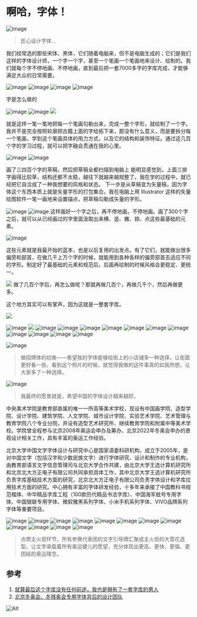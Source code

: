 # 啊哈，字体！

![image](https://user-images.githubusercontent.com/101490384/158044841-601a5ac3-dc78-4c76-ae1e-875cd1345184.png)
> 匠心设计字体...

我们经常选的那些宋体、黑体，它们随着电脑来，但不是电脑生成的；它们是我们这样的字体设计师，一个字一个字，甚至一个笔画一个笔画地来设计、绘制的。我们就每个字不停地画、不停地画，直到最后把一套7000多字的字库完成，才能够满足大众的日常需要。

![image](https://user-images.githubusercontent.com/101490384/158045088-edb00fad-be6e-4bd3-9758-024c11e90d22.png)
![image](https://user-images.githubusercontent.com/101490384/158045093-2df85fd9-1bb6-4ac0-a647-1ba26da63a36.png)
![image](https://user-images.githubusercontent.com/101490384/158045097-902e2abc-426d-46d6-8912-9e370309be47.png)
![image](https://user-images.githubusercontent.com/101490384/158045109-b74735e4-8886-4135-bd4c-38469f8f4fb7.png)

字是怎么做的

![image](https://user-images.githubusercontent.com/101490384/158045117-b1cdc59a-da29-4917-914e-dad6a2469e48.png)
![image](https://user-images.githubusercontent.com/101490384/158045123-4a49017b-6f7c-432b-86f0-f369d12b55f0.png)
![](https://mmbiz.qpic.cn/mmbiz_gif/DDSSkL2T0uMCxicETiatfbWUcb9iaVTkIQLqdnQ3r8hzEXN001kcibZVR1rmILYy7m2oHFlAVU5EjFBUI5RFjI1OJQ/640?wx_fmt=gif&wxfrom=5&wx_lazy=1)

就是这样一笔一笔地把每一个笔画勾勒出来，完成一整个字形，就绘制了一个字。
我并不是完全按照轮廓把古籍上面的字给拓下来，那没有什么意义，而是要拆分每一个笔画，学到这个笔画具体的用力方式，以及它的结构和装饰特征。通过这几百个字的学习过程，就可以把字融会贯通在我的心里。

![image](https://user-images.githubusercontent.com/101490384/158045145-daf8709d-73ce-4e2a-9508-829b8f23b0ca.png)
![image](https://user-images.githubusercontent.com/101490384/158045147-c38d8c46-f6bf-4724-a3e2-769a80210ffc.png)

画了三四百个字的草稿，然后把草稿全都扫描到电脑上
能明显感觉到，上面三排字画得比较草，结构还都不太稳，越往下就越来越规整了。我在学的过程中，就已经把它自洽成了一种我想要的风格和状态。
下一步是从草稿变为矢量稿，因为字体这个东西本质上就是矢量字形的打包集合。我在电脑上用 Illustrator 这样的矢量绘图软件一笔一画地来设置锚点，把草稿勾勒成矢量的字形。

![image](https://user-images.githubusercontent.com/101490384/158045163-ba1dc4c7-dc28-4d88-aedf-ee4ba8b4006d.png)
![image](https://user-images.githubusercontent.com/101490384/158045177-ca44928d-5e22-474b-99d6-7f5b3444d4e5.png)
这样画好一个字之后，再不停地画，不停地画。画了300个字之后，就可以从已经画过的字里面汲取出来横、竖、撇、捺、点这些最基础的元素。

![image](https://user-images.githubusercontent.com/101490384/158045188-ea374f06-53fa-4bde-a5c7-4c0956abc445.png)

这些元素就是我最开始的蓝本，也是以后复用的出发点。有了它们，就能做出很多偏旁和部首，在做几千上万个字的时候，就能用到各种各样的偏旁部首去适应不同的字形。制定好了最基础的元素和规范后，后面再绘制的时候风格会更稳定、更统一。

![](https://mmbiz.qpic.cn/mmbiz_gif/DDSSkL2T0uPtWQZ8DoCe1FSELuWtd2r3jHsujGrBibfNyNG21YNaibJ1c7KkD3NIdvhiaVW3w7WuEklWsibfu1eFjg/640?wx_fmt=gif&wxfrom=5&wx_lazy=1)
做了几百个字后，再怎么做呢？那就再做几百个，再做几千个，然后再做更多。

这个地方其实可以有掌声，因为这就是一整套字库。

![](https://mmbiz.qpic.cn/mmbiz_png/DDSSkL2T0uMCxicETiatfbWUcb9iaVTkIQLwoA5zqtia80K67OHvQ2bLHLrTewQ7LzZMSCiaBhqiau37tuaX2O71BKWw/640?wx_fmt=png&wxfrom=5&wx_lazy=1&wx_co=1)

![image](https://user-images.githubusercontent.com/101490384/158045234-90ed2624-0a25-4899-819c-240d4fc3b0c9.png)
![](https://mmbiz.qpic.cn/mmbiz_gif/DDSSkL2T0uMCxicETiatfbWUcb9iaVTkIQL9VzNonBTGSa2pXq9oxCImzgVmqJwbtlgLI1j8RSzEcqWMoltgnJIeA/640?wx_fmt=gif&wxfrom=5&wx_lazy=1)
![image](https://user-images.githubusercontent.com/101490384/158045243-9fe4e05e-d8f2-4f53-b2c2-08ee6ea98484.png)
![image](https://user-images.githubusercontent.com/101490384/158045244-f57ba055-7153-4cbb-bf5f-efac65bfc6a4.png)
![image](https://user-images.githubusercontent.com/101490384/158045245-c3d4ccf8-ee12-4520-94cc-e20f44f3b614.png)
![image](https://user-images.githubusercontent.com/101490384/158045246-221d1a2c-af74-4c4e-992b-595d35b01af3.png)
![image](https://user-images.githubusercontent.com/101490384/158045253-b6a1d8d3-a3b1-4569-8e33-da7f26d8b276.png)
![image](https://user-images.githubusercontent.com/101490384/158045254-5d0498d5-82ee-4d99-9a43-e2733587837e.png)
![image](https://user-images.githubusercontent.com/101490384/158045261-beb5ae27-b61f-41fe-b18c-862fd046d94a.png)
![image](https://user-images.githubusercontent.com/101490384/158045262-61c713f2-aded-46b0-96cd-cb27820132a8.png)
![image](https://user-images.githubusercontent.com/101490384/158045265-5e4d4f14-4f75-4669-95b2-bbd2050de3b3.png)
![image](https://user-images.githubusercontent.com/101490384/158045267-40a1d9c1-684d-43aa-ab30-cd04cc5c1f9f.png)
![image](https://user-images.githubusercontent.com/101490384/158045272-142ebdff-ac3d-4059-90a0-7025050dbc34.png)

![image](https://user-images.githubusercontent.com/101490384/158045283-75794d95-73a1-427e-a9c2-938f24911c31.png)
> 做招牌体的初衷——希望我的字体能够给街上的小店铺多一种选择，让街面更好看一些。看到这个照片的时候，就觉得我做的这件事真的如我所想，让大家多了一种选择。

![image](https://user-images.githubusercontent.com/101490384/158045297-4bfd8d58-6b09-42f5-9c84-3a097e9850f2.png)
> 我最终的愿景就是，希望中国的字体设计越来越好。

中央美术学院是教育部直属的唯一一所高等美术学校，现设有中国画学院、造型学院、设计学院、建筑学院、人文学院、城市设计学院、实验艺术学院、艺术管理与教育学院八个专业分院，并设有造型艺术研究所、继续教育学院和附属中等美术学校。学院曾全程参与北京2008年奥运会申办及筹办、北京2022年冬奥会申办的景观设计相关工作，具有丰富的奥运工作经验。 

北京大学中国文字字体设计与研究中心是国家语委科研机构，成立于2005年，是对中国文字（包括汉字和少数民族文字）进行字体研究、设计和制作的专业机构，由教育部语言文字信息管理司与北京大学合作共建，由北京大学王选计算机研究所和北京北大方正电子有限公司共同承担具体工作，其中北京大学王选计算机研究所负责字库基础技术方面的研究，北京北大方正电子有限公司负责字体设计和字库应用技术方面的研究。中心拥有丰富的字体研发经验，十多年来承接了中国教科书规范楷体、中华精品字库工程（100款历代精品书法字库）、中国海军舷号专用字体、中国银联专用字体、微软雅黑系列字体、小米手机系列字体、VIVO品牌系列字体等重要项目。

![image](https://user-images.githubusercontent.com/101490384/158045306-92279cc8-0652-4805-896f-95b156ccd405.png)
![image](https://user-images.githubusercontent.com/101490384/158045309-f3e5296e-001b-40fa-bf8f-a46122473d30.png)
![image](https://user-images.githubusercontent.com/101490384/158045313-089f1cc8-5526-4246-82f4-2c552bb91f74.png)
![image](https://user-images.githubusercontent.com/101490384/158045316-f8fd3fb2-5a52-4a87-a964-8f758d6ac0c3.png)
![image](https://user-images.githubusercontent.com/101490384/158045323-5d4455db-11ef-4a61-a858-f9a4614ff973.png)
![image](https://user-images.githubusercontent.com/101490384/158045328-5eb09dfd-4ec7-4266-b771-6fce9db295b6.png)
![image](https://user-images.githubusercontent.com/101490384/158045334-302479b1-150d-485b-888e-847d7c8fafa5.png)
![image](https://user-images.githubusercontent.com/101490384/158045340-eb882cee-c3b1-48a6-9939-4d7516e0f517.png)
![image](https://user-images.githubusercontent.com/101490384/158045345-092aa59c-16a0-4abd-9174-a24fde1687f6.png)
![image](https://user-images.githubusercontent.com/101490384/158045347-7f7e2b6e-5b7d-42d4-9d9b-22b111187023.png)
![image](https://user-images.githubusercontent.com/101490384/158045354-9edde53e-fc0a-44d3-9fae-f94dda6760c2.png)
![image](https://user-images.githubusercontent.com/101490384/158045358-a0668825-fe26-4a3c-ab56-b172aba11bc0.png)
> 点燃主火炬环节，所有参赛代表团的文字引导牌汇聚成主火炬的大雪花造型。让文字承载着所有奥运健儿的愿望，充分体现出更高、更快、更强、更团结的奥运理念。

## 参考

1. [就算最后这个字库没有任何前途，我也是拥有了一套字库的男人](https://mp.weixin.qq.com/s/hZ6KeQCFzyWbQw_J1fDjug)
2. [北京冬奥会、冬残奥会专用字体背后的设计团队](https://www.logonews.cn/2022021004254541.html) 

![Alt](https://repobeats.axiom.co/api/embed/e1cb6dee7f790b9618426f06a152293bcd436541.svg "Repobeats analytics image")

